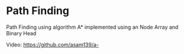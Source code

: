 # Path Finding

Path Finding using algorithm A* implemented using an Node Array and Binary Head

Video: https://github.com/asam139/a-
